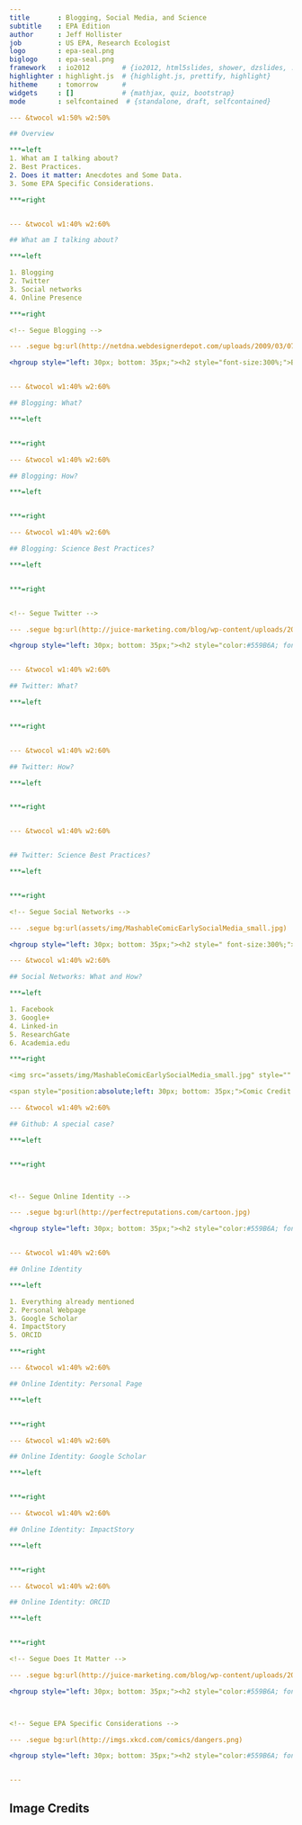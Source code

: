 ```yaml
---
title       : Blogging, Social Media, and Science
subtitle    : EPA Edition
author      : Jeff Hollister
job         : US EPA, Research Ecologist
logo        : epa-seal.png
biglogo     : epa-seal.png
framework   : io2012        # {io2012, html5slides, shower, dzslides, ...}
highlighter : highlight.js  # {highlight.js, prettify, highlight}
hitheme     : tomorrow      # 
widgets     : []            # {mathjax, quiz, bootstrap}
mode        : selfcontained  # {standalone, draft, selfcontained}

--- &twocol w1:50% w2:50%

## Overview

***=left
1. What am I talking about?
2. Best Practices.
2. Does it matter: Anecdotes and Some Data.
3. Some EPA Specific Considerations.

***=right


--- &twocol w1:40% w2:60%

## What am I talking about?

***=left

1. Blogging
2. Twitter
3. Social networks
4. Online Presence

***=right

<!-- Segue Blogging -->

--- .segue bg:url(http://netdna.webdesignerdepot.com/uploads/2009/03/070104_booger-blogger.jpg)

<hgroup style="left: 30px; bottom: 35px;"><h2 style="font-size:300%;">Blogging</h2></hgroup>


--- &twocol w1:40% w2:60%

## Blogging: What?

***=left


***=right

--- &twocol w1:40% w2:60%

## Blogging: How?

***=left


***=right

--- &twocol w1:40% w2:60%

## Blogging: Science Best Practices?

***=left


***=right


<!-- Segue Twitter -->

--- .segue bg:url(http://juice-marketing.com/blog/wp-content/uploads/2012/10/4441164310_3b574edf0d_o.jpg)

<hgroup style="left: 30px; bottom: 35px;"><h2 style="color:#559B6A; font-size:300%;">Twitter</h2></hgroup>


--- &twocol w1:40% w2:60%

## Twitter: What?

***=left


***=right


--- &twocol w1:40% w2:60%

## Twitter: How?

***=left


***=right


--- &twocol w1:40% w2:60%


## Twitter: Science Best Practices?

***=left


***=right

<!-- Segue Social Networks -->

--- .segue bg:url(assets/img/MashableComicEarlySocialMedia_small.jpg)

<hgroup style="left: 30px; bottom: 35px;"><h2 style=" font-size:300%;">Social Networks</h2></hgroup>

--- &twocol w1:40% w2:60%

## Social Networks: What and How?

***=left

1. Facebook
3. Google+
4. Linked-in
5. ResearchGate
6. Academia.edu

***=right

<img src="assets/img/MashableComicEarlySocialMedia_small.jpg" style="" />

<span style="position:absolute;left: 30px; bottom: 35px;">Comic Credit:<a href="http://rack.3.mshcdn.com/media/ZgkyMDEyLzA1LzIyLzEzXzU4XzU3XzY1MF9maWxlCnAJdGh1bWIJODUweDU5MD4KZQlqcGc/3e9eab41.jpg">Matt Silverman and Kiersten Essenpreis</a></h2></hgroup>

--- &twocol w1:40% w2:60%

## Github: A special case?

***=left


***=right



<!-- Segue Online Identity -->

--- .segue bg:url(http://perfectreputations.com/cartoon.jpg)

<hgroup style="left: 30px; bottom: 35px;"><h2 style="color:#559B6A; font-size:300%;">Online Identity</h2></hgroup>


--- &twocol w1:40% w2:60%

## Online Identity

***=left

1. Everything already mentioned
2. Personal Webpage
3. Google Scholar
4. ImpactStory
5. ORCID

***=right

--- &twocol w1:40% w2:60%

## Online Identity: Personal Page

***=left


***=right

--- &twocol w1:40% w2:60%

## Online Identity: Google Scholar 

***=left


***=right

--- &twocol w1:40% w2:60%

## Online Identity: ImpactStory

***=left


***=right

--- &twocol w1:40% w2:60%

## Online Identity: ORCID

***=left


***=right

<!-- Segue Does It Matter -->

--- .segue bg:url(http://juice-marketing.com/blog/wp-content/uploads/2012/10/Hubspot-The-Rank-Nazi.jpg)

<hgroup style="left: 30px; bottom: 35px;"><h2 style="color:#559B6A; font-size:300%;">Does It Matter?</h2></hgroup>



<!-- Segue EPA Specific Considerations -->

--- .segue bg:url(http://imgs.xkcd.com/comics/dangers.png)

<hgroup style="left: 30px; bottom: 35px;"><h2 style="color:#559B6A; font-size:300%;">EPA Specific Considerations</h2></hgroup>


---
```


## Image Credits




